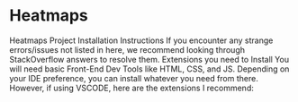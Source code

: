 # Heatmaps

Heatmaps Project Installation Instructions
If you encounter any strange errors/issues not listed in here, we recommend looking through StackOverflow answers to resolve them.
Extensions you need to Install
You will need basic Front-End Dev Tools like HTML, CSS, and JS. Depending on your IDE preference, you can install whatever you need from there. However, if using VSCODE, here are the extensions I recommend:

